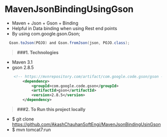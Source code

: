 # MavenJsonBindingUsingGson

* Maven + Json + Gson + Binding
* Helpful in Data binding when using Rest end points
* By using com.google.gson.Gson;
```java
  Gson.toJson(POJO) and Gson.fromJson(json, POJO.class);
```
> **###1. Technologies**
* Maven 3.1
* gson 2.8.5
```xml
    <!-- https://mvnrepository.com/artifact/com.google.code.gson/gson -->
		<dependency>
			<groupId>com.google.code.gson</groupId>
			<artifactId>gson</artifactId>
			<version>2.8.5</version>
		</dependency>
```

> **###2. To Run this project locally**
* $ git clone https://github.com/AkashChauhanSoftEngi/MavenJsonBindingUsinGson
* $ mvn tomcat7:run
